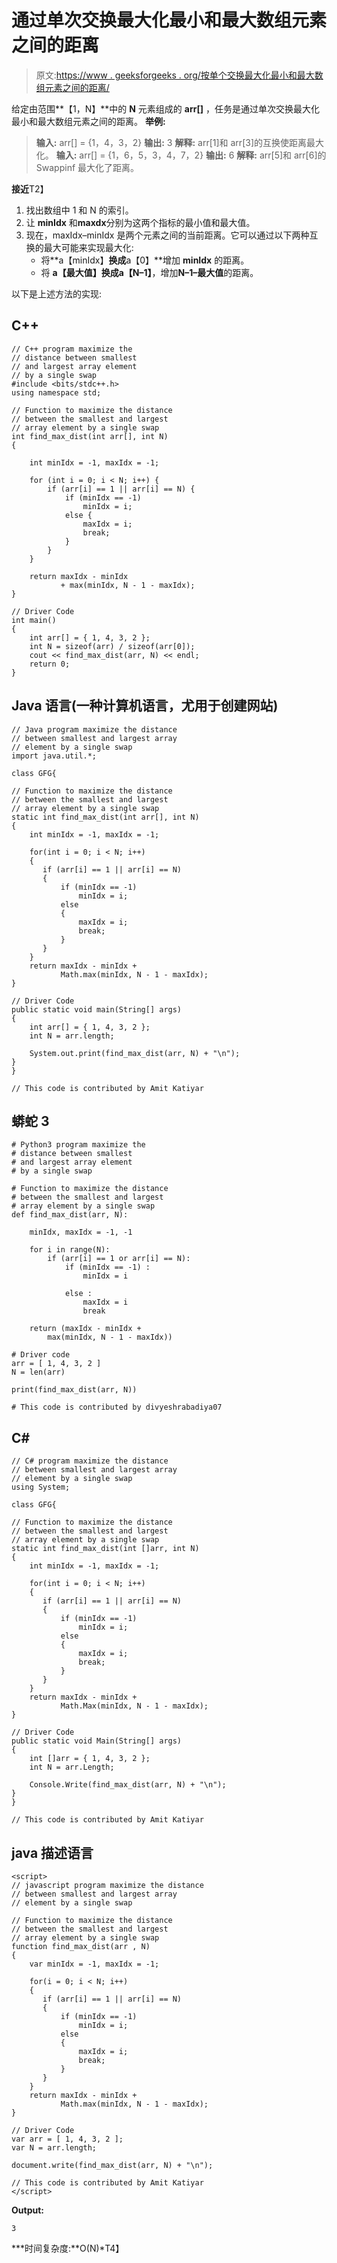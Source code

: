 # 通过单次交换最大化最小和最大数组元素之间的距离

> 原文:[https://www . geeksforgeeks . org/按单个交换最大化最小和最大数组元素之间的距离/](https://www.geeksforgeeks.org/maximize-distance-between-smallest-and-largest-array-elements-by-a-single-swap/)

给定由范围**【1，N】**中的 **N** 元素组成的 **arr[]** ，任务是通过单次交换最大化最小和最大数组元素之间的距离。
**举例:**

> **输入:** arr[] = {1，4，3，2}
> **输出:** 3
> **解释:**
> arr[1]和 arr[3]的互换使距离最大化。
> **输入:** arr[] = {1，6，5，3，4，7，2}
> **输出:** 6
> **解释:**
> arr[5]和 arr[6]的 Swappinf 最大化了距离。

**接近**T2】

1.  找出数组中 1 和 N 的索引。
2.  让 **minIdx** 和**maxdx**分别为这两个指标的最小值和最大值。
3.  现在，maxIdx–minIdx 是两个元素之间的当前距离。它可以通过以下两种互换的最大可能来实现最大化:
    *   将**a【minIdx】**换成**a【0】**增加 **minIdx** 的距离。
    *   将 **a【最大值】**换成**a【N–1】**，增加**N–1–最大值**的距离。

以下是上述方法的实现:

## C++

```
// C++ program maximize the
// distance between smallest
// and largest array element
// by a single swap
#include <bits/stdc++.h>
using namespace std;

// Function to maximize the distance
// between the smallest and largest
// array element by a single swap
int find_max_dist(int arr[], int N)
{

    int minIdx = -1, maxIdx = -1;

    for (int i = 0; i < N; i++) {
        if (arr[i] == 1 || arr[i] == N) {
            if (minIdx == -1)
                minIdx = i;
            else {
                maxIdx = i;
                break;
            }
        }
    }

    return maxIdx - minIdx
           + max(minIdx, N - 1 - maxIdx);
}

// Driver Code
int main()
{
    int arr[] = { 1, 4, 3, 2 };
    int N = sizeof(arr) / sizeof(arr[0]);
    cout << find_max_dist(arr, N) << endl;
    return 0;
}
```

## Java 语言(一种计算机语言，尤用于创建网站)

```
// Java program maximize the distance
// between smallest and largest array
// element by a single swap
import java.util.*;

class GFG{

// Function to maximize the distance
// between the smallest and largest
// array element by a single swap
static int find_max_dist(int arr[], int N)
{
    int minIdx = -1, maxIdx = -1;

    for(int i = 0; i < N; i++)
    {
       if (arr[i] == 1 || arr[i] == N)
       {
           if (minIdx == -1)
               minIdx = i;
           else
           {
               maxIdx = i;
               break;
           }
       }
    }
    return maxIdx - minIdx +
           Math.max(minIdx, N - 1 - maxIdx);
}

// Driver Code
public static void main(String[] args)
{
    int arr[] = { 1, 4, 3, 2 };
    int N = arr.length;

    System.out.print(find_max_dist(arr, N) + "\n");
}
}

// This code is contributed by Amit Katiyar
```

## 蟒蛇 3

```
# Python3 program maximize the
# distance between smallest
# and largest array element
# by a single swap

# Function to maximize the distance
# between the smallest and largest
# array element by a single swap
def find_max_dist(arr, N):

    minIdx, maxIdx = -1, -1

    for i in range(N):
        if (arr[i] == 1 or arr[i] == N):
            if (minIdx == -1) :
                minIdx = i

            else :
                maxIdx = i
                break

    return (maxIdx - minIdx +
        max(minIdx, N - 1 - maxIdx))

# Driver code
arr = [ 1, 4, 3, 2 ]
N = len(arr)

print(find_max_dist(arr, N))

# This code is contributed by divyeshrabadiya07
```

## C#

```
// C# program maximize the distance
// between smallest and largest array
// element by a single swap
using System;

class GFG{

// Function to maximize the distance
// between the smallest and largest
// array element by a single swap
static int find_max_dist(int []arr, int N)
{
    int minIdx = -1, maxIdx = -1;

    for(int i = 0; i < N; i++)
    {
       if (arr[i] == 1 || arr[i] == N)
       {
           if (minIdx == -1)
               minIdx = i;
           else
           {
               maxIdx = i;
               break;
           }
       }
    }
    return maxIdx - minIdx +
           Math.Max(minIdx, N - 1 - maxIdx);
}

// Driver Code
public static void Main(String[] args)
{
    int []arr = { 1, 4, 3, 2 };
    int N = arr.Length;

    Console.Write(find_max_dist(arr, N) + "\n");
}
}

// This code is contributed by Amit Katiyar
```

## java 描述语言

```
<script>
// javascript program maximize the distance
// between smallest and largest array
// element by a single swap

// Function to maximize the distance
// between the smallest and largest
// array element by a single swap
function find_max_dist(arr , N)
{
    var minIdx = -1, maxIdx = -1;

    for(i = 0; i < N; i++)
    {
       if (arr[i] == 1 || arr[i] == N)
       {
           if (minIdx == -1)
               minIdx = i;
           else
           {
               maxIdx = i;
               break;
           }
       }
    }
    return maxIdx - minIdx +
           Math.max(minIdx, N - 1 - maxIdx);
}

// Driver Code
var arr = [ 1, 4, 3, 2 ];
var N = arr.length;

document.write(find_max_dist(arr, N) + "\n");

// This code is contributed by Amit Katiyar
</script>
```

**Output:** 

```
3
```

***时间复杂度:**O(N)*T4】